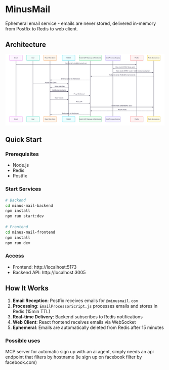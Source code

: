 # MinusMail

Ephemeral email service - emails are never stored, delivered in-memory from Postfix to Redis to web client.

## Architecture

![MinusMail Architecture](./docs/Architecture.png)

## Quick Start

### Prerequisites
- Node.js
- Redis
- Postfix

### Start Services

```bash
# Backend
cd minus-mail-backend
npm install
npm run start:dev

# Frontend
cd minus-mail-frontend
npm install
npm run dev
```

### Access
- Frontend: http://localhost:5173
- Backend API: http://localhost:3005

## How It Works

1. **Email Reception**: Postfix receives emails for `@minusmail.com`
2. **Processing**: `EmailProcessorScript.js` processes emails and stores in Redis (15min TTL)
3. **Real-time Delivery**: Backend subscribes to Redis notifications
4. **Web Client**: React frontend receives emails via WebSocket
5. **Ephemeral**: Emails are automatically deleted from Redis after 15 minutes


### Possible uses
MCP server for automatic sign up with an ai agent, simply needs an api endpoint that filters by hostname (ie sign up on facebook filter by facebook.com)
